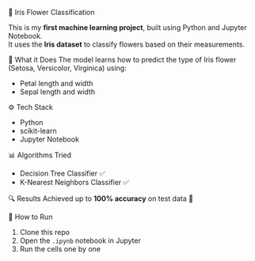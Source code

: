 🌸 Iris Flower Classification

This is my **first machine learning project**, built using Python and Jupyter Notebook.  
It uses the **Iris dataset** to classify flowers based on their measurements.

🧠 What it Does
The model learns how to predict the type of Iris flower (Setosa, Versicolor, Virginica) using:
- Petal length and width
- Sepal length and width

⚙️ Tech Stack
- Python
- scikit-learn
- Jupyter Notebook

📊 Algorithms Tried
- Decision Tree Classifier ✅
- K-Nearest Neighbors Classifier ✅

🔍 Results
Achieved up to **100% accuracy** on test data 🎯

📝 How to Run
1. Clone this repo
2. Open the `.ipynb` notebook in Jupyter
3. Run the cells one by one
